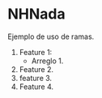 # NHNada
Ejemplo de uso de ramas.
1. Feature 1:
    - Arreglo 1.
2. Feature 2.
3. feature 3.
4. Feature 4.
